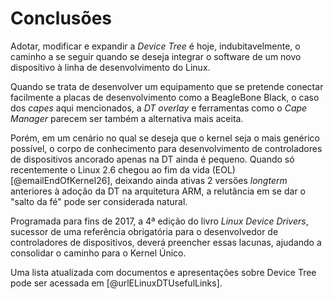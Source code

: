 # Conclusões

Adotar, modificar e expandir a _Device Tree_ é hoje, indubitavelmente, o caminho a se seguir quando se deseja integrar o software de um novo dispositivo à linha de desenvolvimento do Linux.

Quando se trata de desenvolver um equipamento que se pretende conectar facilmente a placas de desenvolvimento como a BeagleBone Black, o caso dos _capes_ aqui mencionados, a _DT overlay_ e ferramentas como o _Cape Manager_ parecem ser também a alternativa mais aceita.

Porém, em um cenário no qual se deseja que o kernel seja o mais genérico possível, o corpo de conhecimento para desenvolvimento de controladores de dispositivos ancorado apenas na DT ainda é pequeno. Quando só recentemente o Linux 2.6 chegou ao fim da vida (EOL) [@emailEndOfKernel26], deixando ainda ativas 2 versões _longterm_ anteriores à adoção da DT na arquitetura ARM, a relutância em se dar o "salto da fé" pode ser considerada natural.

Programada para fins de 2017, a 4ª edição do livro _Linux Device Drivers_, sucessor de uma referência obrigatória para o desenvolvedor de controladores de dispositivos, deverá preencher essas lacunas, ajudando a consolidar o caminho para o Kernel Único.

Uma lista atualizada com documentos e apresentações sobre Device Tree pode ser acessada em [@urlELinuxDTUsefulLinks].
